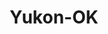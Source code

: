 ---
title: Yukon-OK
slug: yukon-ok
f_state:
- cms/state/oklahoma.md
f_locations:
- cms/payday-loan/advance-america-2171.md
- cms/payday-loan/check-go-9884.md
- cms/payday-loan/check-cashers-inc-10686.md
- cms/payday-loan/check-cashers-inc-10687.md
- cms/payday-loan/check-into-cash-inc-13095.md
- cms/payday-loan/check-into-cash-of-missouri-13496.md
- cms/payday-loan/crusader-cash-advance-15530.md
- cms/payday-loan/crusader-cash-advance-15531.md
- cms/payday-loan/financial-concepts-mortgage-18021.md
updated-on: '2024-05-30T13:41:28.615Z'
created-on: '2024-05-30T13:41:28.615Z'
published-on: '2024-05-30T13:54:32.469Z'
f_city: Yukon
layout: '[city].html'
tags: city
---